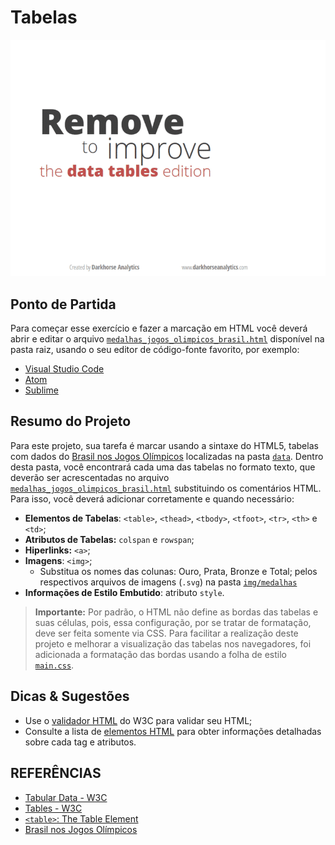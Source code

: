 # Tabelas


![](img/tables.gif)


## Ponto de Partida

Para começar esse exercício e fazer a marcação em HTML você deverá abrir e editar o arquivo [`medalhas_jogos_olimpicos_brasil.html`](medalhas_jogos_olimpicos_brasil.html) disponível na pasta raiz, usando o seu editor de código-fonte favorito, por exemplo:

* [Visual Studio Code](https://code.visualstudio.com/)
* [Atom](https://atom.io/)
* [Sublime](sublimetext.com)

## Resumo do Projeto

Para este projeto, sua tarefa é marcar usando a sintaxe do HTML5, tabelas com dados do [Brasil nos Jogos Olímpicos](https://pt.wikipedia.org/wiki/Brasil_nos_Jogos_Ol%C3%ADmpicos) localizadas na pasta [`data`](data/). Dentro desta pasta, você encontrará cada uma das tabelas no formato texto, que deverão ser acrescentadas no arquivo [`medalhas_jogos_olimpicos_brasil.html`](medalhas_jogos_olimpicos_brasil.html) substituindo os comentários HTML. Para isso, você deverá adicionar corretamente e quando necessário: 

* **Elementos de Tabelas**: `<table>`, `<thead>`, `<tbody>`, `<tfoot>`, `<tr>`, `<th>` e  `<td>`;
* **Atributos de Tabelas:** `colspan` e `rowspan`;
* **Hiperlinks:** `<a>`;
* **Imagens**: `<img>`;
    * Substitua os nomes das colunas: Ouro, Prata, Bronze e Total; pelos respectivos arquivos de imagens (`.svg`) na pasta [`img/medalhas`](img/medalhas)
* **Informações de Estilo Embutido**: atributo `style`.

> **Importante:** Por padrão, o HTML não define as bordas das tabelas e suas células, pois, essa configuração, por se tratar de formatação, deve ser feita somente via CSS. Para facilitar a realização deste projeto e  melhorar a visualização das tabelas nos navegadores, foi adicionada a formatação das bordas usando a folha de estilo [`main.css`](css/main.css).

## Dicas & Sugestões

* Use o [validador HTML](https://validator.w3.org/) do W3C para validar seu HTML;
* Consulte a lista de [elementos HTML](https://developer.mozilla.org/pt-BR/docs/Web/HTML/Element) para obter informações detalhadas sobre cada tag e atributos.

## REFERÊNCIAS

* [Tabular Data - W3C](https://www.w3.org/TR/html50/tabular-data.html)
* [Tables - W3C](https://www.w3.org/TR/html401/struct/tables.html)
* [`<table>`: The Table Element ](https://developer.mozilla.org/en-US/docs/Web/HTML/Element/table)
* [Brasil nos Jogos Olímpicos](https://pt.wikipedia.org/wiki/Brasil_nos_Jogos_Ol%C3%ADmpicos)


